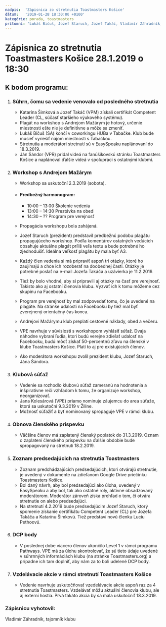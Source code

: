 ```yaml
---
nadpis:  'Zápisnica zo stretnutia Toastmasters Košice'
dátum:   '2019-01-28 18:30:00 +0100'
kategórie: porada, toastmasters
prítomní: 'Lukáš Bičuš, Jozef Staruch, Jozef Takáč, Vladimír Záhradník, Ján Šándor, Jana Kolesárová'
---
```


# Zápisnica zo stretnutia Toastmasters Košice 28.1.2019 o 18:30

## K bodom programu:
1. ### Súhrn, čomu sa vedenie venovalo od posledného stretnutia
   * Katarína Šimková a Jozef Takáč (VPM) získali certifikát Competent Leader (CL, súčasť
staršieho výukového systému).
   * Plagát na workshop s Andrejom Mažárym je hotový, určenie miestnosti ešte nie je definitívne a môže sa zmeniť.
   * Lukáš Bičuš (SA) končí v coworkingu HUBa v Tabačke. Klub bude musieť vyriešiť nájom
miestnosti s Tabačkou.
   * Stretnutia a moderátori stretnutí sú v EasySpeaku naplánovaní do 18.3.2019.
   * Ján Šándor (VPR) pridal videá na fanúšikovskú stránku Toastmasters Košice a naplánoval ďalšie videá v spolupráci s ostatnými klubmi.

2. ### Workshop s Andrejom Mažárym
   * Workshop sa uskutoční 2.3.2019 (sobota).
   * #### Predbežný harmonogram:
      * 10:00 – 13:00 Školenie vedenia
      * 13:00 – 14:30 Prestávka na obed
      * 14:30 – ?? Program pre verejnosť

   * Propagácia workshopu bola zahájená.
   * Jozef Staruch (prezident) predstavil predbežnú podobu plagátu propagujúceho workshop. Podľa komentárov ostatných vedúcich obsahuje aktuálne plagát príliš veľa textu a bude potrebné ho zjednodušiť. Ideálna veľkosť plagátu by mala byť A3.
   * Každý člen vedenia si má pripraviť aspoň tri otázky, ktoré ho zaujímajú a chce ich rozoberať na doobednej časti. Otázky je potrebné poslať na e-mail Jozefa Takáča a uzávierka je 11.2.2019.
   * Tiež by bolo vhodné, aby si pripravili aj otázky na časť pre verejnosť. Takisto ako aj ostatní členovia klubu. Vyzvať ich k tomu môžeme cez skupinu na Facebooku.
   * Program pre verejnosť by mal zodpovedať tomu, čo je uvedené na plagáte. Na stránke udalosti na Facebooku by tiež mal byť zverejnený orientačný čas konca.
   * Andrejovi Mažárymu klub preplatí cestovné náklady, obed a večeru.
   * VPE navrhuje v súvislosti s workshopom vyhlásiť súťaž. Dvaja náhodne vybraní ľudia, ktorí budú verejne zdieľať udalosť na Facebooku, budú môcť získať 50-percentnú zľavu na členské v klube Toastmasters Košice. Platí to aj pre existujúcich členov.
   * Ako moderátora workshopu zvolil prezident klubu, Jozef Staruch, Jána Šándora.

3. ### Klubová súťaž
   * Vedenie sa rozhodlo klubovú súťaž zameranú na hodnotenia a inšpiratívne reči vzhľadom k tomu, že organizuje workshop, neorganizovať.
   * Jana Kolesárová (VPE) priamo nominuje záujemcu do area súťaže, ktorá sa uskutoční 9.3.2019 v Žiline.
   * Možnosť súťažiť a byť nominovaný spropaguje VPE v rámci klubu.

4. ### Obnova členského príspevku
   * Väčšine členov má zaplatený členský poplatok do 31.3.2019. Oznam o zaplatení členského príspevku na ďalšie obdobie bude spropagovaný na stretnutí 18.2.2019.

5. ### Zoznam predsedajúcich na stretnutia Toastmasters
   * Zoznam predchádzajúcich predsedajúcich, ktorí otvárajú stretnutie, je uvedený v dokumente na zdieľanom Google Drive priečinku Toastmasters Košice.
   * Bol daný návrh, aby bol predsedajúci ako úloha, uvedený v EasySpeaku a aby bol, tak ako ostatné roly, aktívne obsadzovaný moderátorom. Moderátor zároveň získa prehľad o tom, či otvára stretnutie on alebo predsedajúci.
   * Na stretnutí 4.2.2019 bude predsedajúcim Jozef Staruch, ktorý spomenie získanie certifikátu Competent Leader (CL) pre Jozefa Takáča a Katarínu Šimkovú. Tiež predstaví novú členku Luciu Pethoovú.

6. ### DCP body
   * V poslednej dobe viacero členov ukončilo Level 1 v rámci programu Pathways. VPE má za
úlohu skontrolovať, že sú tieto údaje uvedené v súhrnných informáciách klubu (na stránke
Toastmasters.org) a prípadne ich tam doplniť, aby nám za to boli udelené DCP body.

7. ### Vzdelávacie akcie v rámci stretnutí Toastmasters Košice
   * Vedenie navrhuje uskutočňovať vzedelávacie akcie aspoň raz za 4 stretnutia Toastmasters. Vzdelávať môžu aktuálni členovia klubu, ale aj externí hostia. Prvá takáto akcia by sa mala uskutočniť 18.3.2019.

### Zápisnicu vyhotovil:
Vladimír Záhradník,
tajomník klubu
